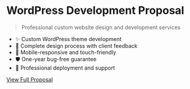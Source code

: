 # WordPress Development Proposal

> Professional custom website design and development services

-   ✨ Custom WordPress theme development
-   🎨 Complete design process with client feedback
-   📱 Mobile-responsive and touch-friendly
-   🛡️ One-year bug-free guarantee
-   🚀 Professional deployment and support

[View Full Proposal](slides/introduction.md)
